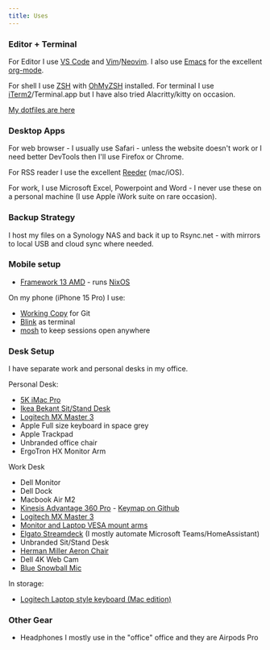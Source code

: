 ```yaml
---
title: Uses
---
```


### Editor + Terminal
For Editor I use [VS Code](https://code.visualstudio.com) and [Vim](https://www.vim.org)/[Neovim](https://www.neovim.io). I also use [Emacs](https://www.gnu.org/emacs) for the excellent [org-mode]().

For shell I use [ZSH](https://www.zsh.org/) with [OhMyZSH](https://ohmyz.sh) installed. For terminal I use [iTerm2](https://iterm2.com)/Terminal.app but I have also tried Alacritty/kitty on occasion.

[My dotfiles are here](https://github.com/dueyfinster/dotfiles)

### Desktop Apps
For web browser - I usually use Safari - unless the website doesn't work or I need better DevTools then I'll use Firefox or Chrome.

For RSS reader I use the excellent [Reeder](https://reederapp.com) (mac/iOS).

For work, I use Microsoft Excel, Powerpoint and Word - I never use these on a personal machine (I use Apple iWork suite on rare occasion).

### Backup Strategy
I host my files on a Synology NAS and back it up to Rsync.net - with mirrors to local USB and cloud sync where needed.

### Mobile setup
- [Framework 13 AMD](https://frame.work) - runs [NixOS](https://nixos.org)

On my phone (iPhone 15 Pro) I use:
- [Working Copy](https://workingcopy.app) for Git
- [Blink](https://blink.sh) as terminal
- [mosh](https://mosh.org)  to keep sessions open anywhere

### Desk Setup
I have separate work and personal desks in my office.

Personal Desk:
- [5K iMac Pro](https://support.apple.com/en-ie/111995)
- [Ikea Bekant Sit/Stand Desk](https://www.ikea.com/ie/en/p/bekant-desk-sit-stand-white-stained-oak-veneer-white-s19282085/)
- [Logitech MX Master 3](https://www.amazon.co.uk/Logitech-Ultrafast-Scrolling-Ergonomic-Customisation/dp/B07W6JG6Z7/)
- Apple Full size keyboard in space grey
- Apple Trackpad
- Unbranded office chair
- ErgoTron HX Monitor Arm

Work Desk
- Dell Monitor
- Dell Dock
- Macbook Air M2
- [Kinesis Advantage 360 Pro](https://www.zenlap.eu/kinesis-advantage-2-360) - [Keymap on Github](https://github.com/dueyfinster/Adv360-Pro-ZMK)
- [Logitech MX Master 3](https://www.amazon.co.uk/Logitech-Ultrafast-Scrolling-Ergonomic-Customisation/dp/B07W6JG6Z7/)
- [Monitor and Laptop VESA mount arms](https://www.amazon.co.uk/gp/product/B08R3MBSKP/)
- [Elgato Streamdeck](https://www.amazon.co.uk/Elgato-Stream-Deck-Controller-customizable/dp/B06W2KLM3S) (I mostly automate Microsoft Teams/HomeAssistant)
- Unbranded Sit/Stand Desk
- [Herman Miller Aeron Chair](https://usedaeronireland.ie/)
- Dell 4K Web Cam
- [Blue Snowball Mic](https://www.amazon.co.uk/Blue-Microphones-Snowball-iCE-Microphone/dp/B014PYGTUQ/)

In storage:
- [Logitech Laptop style keyboard (Mac edition)](https://www.amazon.co.uk/gp/product/B00B73BZJO/)


### Other Gear
- Headphones I mostly use in the "office" office and they are Airpods Pro
